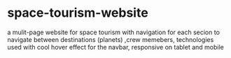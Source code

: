 # space-tourism-website
a mulit-page website for space tourism with navigation for each secion to navigate between destinations (planets) ,crew memebers, technologies used with cool hover effect for the navbar, responsive on tablet and mobile

